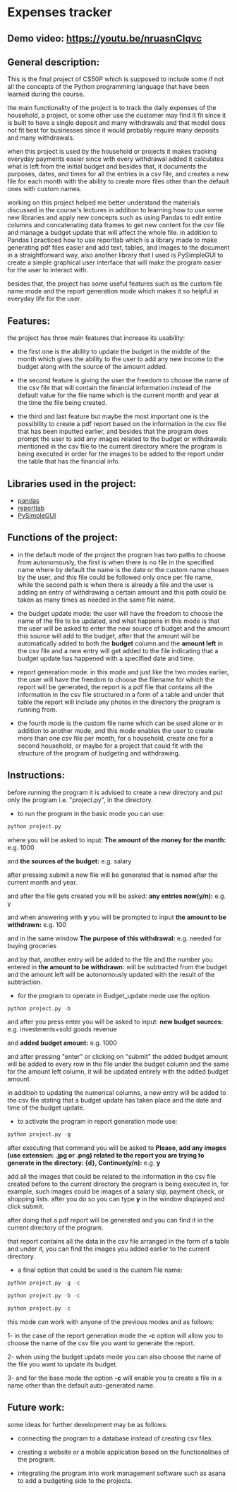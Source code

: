 # Expenses tracker

## Demo video: https://youtu.be/nruasnClqvc

## General description:
This is the final project of CS50P which is supposed to include some if not all the concepts of the Python programming language
that have been learned during the course.

the main functionality of the project is to track the daily expenses of the household, a project, or some other use the
customer may find it fit since it is built to have a single deposit and many withdrawals and that model does not fit
best for businesses since it would probably require many deposits and many withdrawals.

when this project is used by the household or projects it makes tracking everyday payments easier since with every withdrawal
added it calculates what is left from the initial budget and besides that, it documents the purposes, dates, and times for
all the entries in a csv file, and creates a new file for each month with the ability to create more files other than the default
ones with custom names.

working on this project helped me better understand the materials discussed in the course's lectures in addition to learning
how to use some new libraries and apply new concepts such as using Pandas to edit entire columns and concatenating data
frames to get new content for the csv file and manage a budget update that will affect the whole file. in addition to Pandas
I practiced how to use reportlab which is a library made to make generating pdf files easier and add text, tables, and
images to the document in a straightforward way, also another library that I used is PySimpleGUI to create a simple graphical
user interface that will make the program easier for the user to interact with.

besides that, the project has some useful features such as the custom file name mode and the report generation mode which makes it so helpful in everyday life for the user.

## Features:
the project has three main features that increase its usability:

- the first one is the ability to update the budget in the middle of the month which gives the ability to the user to
add any new income to the budget along with the source of the amount added.

- the second feature is giving the user the freedom to choose the name of the csv file that will contain the
financial information instead of the default value for the file name which is the current month and year at the time
the file being created.

- the third and last feature but maybe the most important one is the possibility to create a pdf report based on the
information in the csv file that has been inputted earlier, and besides that the program does prompt the user to add
any images related to the budget or withdrawals mentioned in the csv file to the current directory where the program
is being executed in order for the images to be added to the report under the table that has the financial info.

## Libraries used in the project:
- [pandas](https://pandas.pydata.org/)
- [reportlab](https://www.reportlab.com/)
- [PySimpleGUI](https://www.pysimplegui.org/en/latest/)

## Functions of the project:

- in the default mode of the project the program has two paths to choose from autonomously, the first is when there is no
file in the specified name where by default the name is the date or the custom name chosen by the user, and this file could be
followed only once per file name, while the second path is when there is already a file and the user is adding an entry of
 withdrawing a certain amount and this path could be taken as many times as needed in the same file name.

- the budget update mode: the user will have the freedom to choose the name of the file to be updated, and what happens
in this mode is that the user will be asked to enter the new source of budget and the amount this source will add to
the budget, after that the amount will be automatically added to both the **budget** column and the **amount left**
in the csv file and a new entry will get added to the file indicating that a budget update has happened with a specified
date and time.

- report generation mode: in this mode and just like the two modes earlier, the user will have the freedom to choose the
filename for which the report will be generated, the report is a pdf file that contains all the information in the csv
file structured in a form of a table and under that table the report will include any photos in the directory the program
is running from.

- the fourth mode is the custom file name which can be used alone or in addition to another mode, and this mode enables
the user to create more than one csv file per month, for a household, create one for a second household, or maybe for
a project that could fit with the structure of the program of budgeting and withdrawing.

## Instructions:

before running the program it is advised to create a new directory and put only the program i.e. "project.py", in the directory.

- to run the program in the basic mode you can use:
```python
python project.py
```
where you will be asked to input:
**The amount of the money for the month:** e.g. 1000

and **the sources of the budget:** e.g. salary

after pressing submit a new file will be generated that is named after the current month and year.

and after the file gets created you will be asked: **any entries now(y/n):** e.g. y

and when answering with **y** you will be prompted to input **the amount to be withdrawn:** e.g. 100

and in the same window **The purpose of this withdrawal:** e.g. needed for buying groceries

and by that, another entry will be added to the file and the number you entered in **the amount to be withdrawn:**
will be subtracted from the budget and the amount left will be autonomously updated with the result of the subtraction.

- for the program to operate in Budget_update mode use the option:
```python
python project.py -b
```
and after you press enter you will be asked to input:
**new budget sources:** e.g. investments+sold goods revenue

and **added budget amount:** e.g. 1000

and after pressing "enter" or clicking on "submit" the added budget amount will be added to every row in the file
under the budget column and the same for the amount left column, it will be updated entirely with the added budget
amount.

in addition to updating the numerical columns, a new entry will be added to the csv file stating that a budget update
has taken place and the date and time of the budget update.

- to activate the program in report generation mode use:
```python
python project.py -g
```
after executing that command you will be asked to **Please, add any images (use extension: .jpg or .png) related to the report you are trying to generate in the directory: {d}, Continue(y/n):** e.g. **y**

add all the images that could be related to the information in the csv file created before to the current directory
the program is being executed in, for example, such images could be images of a salary slip, payment check, or shopping lists.
after you do so you can type **y** in the window displayed and click submit.

after doing that a pdf report will be generated and you can find it in the current directory of the program.

that report contains all the data in the csv file arranged in the form of a table and under it, you can find the images you
added earlier to the current directory.

- a final option that could be used is the custom file name:
```python
python project.py -g -c
```

```python
python project.py -b -c
```

```python
python project.py -c
```

this mode can work with anyone of the previous modes and as follows:

1- in the case of the report generation mode the **-c** option will allow you to choose the name of the csv file you want
to generate the report.

2- when using the budget update mode you can also choose the name of the file you want to update its budget.

3- and for the base mode the option **-c** will enable you to create a file in a name other than the default auto-generated
name.

## Future work:

some ideas for further development may be as follows:

- connecting the program to a database instead of creating csv files.

- creating a website or a mobile application based on the functionalities of the program.

- integrating the program into work management software such as asana to add a budgeting side to the projects.

